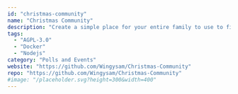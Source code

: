 ```yaml
---
id: "christmas-community"
name: "Christmas Community"
description: "Create a simple place for your entire family to use to find gifts that people want, and to avoid double-gifting."
tags:
  - "AGPL-3.0"
  - "Docker"
  - "Nodejs"
category: "Polls and Events"
website: "https://github.com/Wingysam/Christmas-Community"
repo: "https://github.com/Wingysam/Christmas-Community"
#image: "/placeholder.svg?height=300&width=400"
---
```



